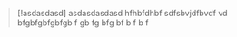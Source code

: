 
> [!asdasdasd] asdasdasdasd
> hfhbfdhbf
> sdfsbvjdfbvdf
> vd
> bfgbfgbfgbfgb
> f
> gb
> fg
> bfg
> bf
> b
> f
> b
> f

